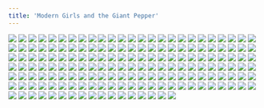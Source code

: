 ```yaml
---
title: 'Modern Girls and the Giant Pepper'
---
```


![](modern401-chapter6cover.jpg)
![](modern402.jpg)
![](modern403.jpg)
![](modern404.jpg)
![](modern405.jpg)
![](modern406.jpg)
![](modern407.jpg)
![](modern408.jpg)
![](modern409.jpg)
![](modern410.jpg)
![](modern411.jpg)
![](modern412.jpg)
![](modern413.jpg)
![](modern414.jpg)
![](modern415.jpg)
![](modern416.jpg)
![](modern417.jpg)
![](modern418.jpg)
![](modern419.jpg)
![](modern420.jpg)
![](modern421.jpg)
![](modern422.jpg)
![](modern423.jpg)
![](modern424.jpg)
![](modern425.jpg)
![](modern426.jpg)
![](modern427.jpg)
![](modern428.jpg)
![](modern429.jpg)
![](modern430.jpg)
![](modern431.jpg)
![](modern432.jpg)
![](modern433.jpg)
![](modern434.jpg)
![](modern435.jpg)
![](modern436.jpg)
![](modern437.jpg)
![](modern438.jpg)
![](modern439.jpg)
![](modern440.jpg)
![](modern441.jpg)
![](modern442.jpg)
![](modern443.jpg)
![](modern444.jpg)
![](modern445.jpg)
![](modern446.jpg)
![](modern447.jpg)
![](modern448.jpg)
![](modern449.jpg)
![](modern450.jpg)
![](modern451.jpg)
![](modern452.jpg)
![](modern453.jpg)
![](modern454.jpg)
![](modern455.jpg)
![](modern456.jpg)
![](modern457.jpg)
![](modern458.jpg)
![](modern459.jpg)
![](modern460.jpg)
![](modern461.jpg)
![](modern462.jpg)
![](modern463.jpg)
![](modern464.jpg)
![](modern465.jpg)
![](modern466.jpg)
![](modern467.jpg)
![](modern468.jpg)
![](modern469.jpg)
![](modern470.jpg)
![](modern471.jpg)
![](modern472.jpg)
![](modern473.jpg)
![](modern474.jpg)
![](modern475.jpg)
![](modern476.jpg)
![](modern477.jpg)
![](modern478.jpg)
![](modern479.jpg)
![](modern480.jpg)
![](modern481.jpg)
![](modern482.jpg)
![](modern483.jpg)
![](modern484.jpg)
![](modern485.jpg)
![](modern486.jpg)
![](modern487.jpg)
![](modern488.jpg)
![](modern489.jpg)
![](modern490.jpg)
![](modern491.jpg)
![](modern492.jpg)
![](modern493.jpg)
![](modern494.jpg)
![](modern495.jpg)
![](modern496.jpg)
![](modern497.jpg)
![](modern498.jpg)
![](modern499.jpg)
![](modern500.jpg)
![](modern501.jpg)
![](modern502.jpg)
![](modern503.jpg)
![](modern504.jpg)
![](modern505.jpg)
![](modern506.jpg)
![](modern507.jpg)
![](modern508.jpg)
![](modern509.jpg)
![](modern510.jpg)
![](modern511.jpg)
![](modern512.jpg)
![](modern513.jpg)
![](modern514.jpg)
![](modern515.jpg)
![](modern516.jpg)
![](modern517.jpg)
![](modern518.jpg)
![](modern519.jpg)
![](modern520.jpg)
![](modern521.jpg)
![](modern522.jpg)
![](modern523.jpg)
![](modern524.jpg)
![](modern525.jpg)
![](modern526.jpg)
![](modern527.jpg)
![](modern528.jpg)
![](modern529.jpg)
![](modern530.jpg)
![](modern531.jpg)
![](modern532.jpg)
![](modern533.jpg)
![](modern534.jpg)
![](modern535.jpg)
![](modern536.jpg)
![](modern537.jpg)
![](modern538.jpg)
![](modern539.jpg)
![](modern540.jpg)
![](modern541.jpg)
![](modern542.jpg)
![](modern543.jpg)
![](modern544.jpg)
![](modern545.jpg)
![](modern546.jpg)
![](modern547.jpg)
![](modern548.jpg)
![](modern549.jpg)
![](modern550.jpg)
![](modern551.jpg)
![](modern552.jpg)
![](modern553.jpg)
![](modern554.jpg)
![](modern555.jpg)
![](modern556.jpg)
![](modern557.jpg)
![](modern558.jpg)
![](modern559.jpg)
![](modern560.jpg)
![](modern561.jpg)
![](modern562.jpg)
![](modern563.jpg)
![](modern564.jpg)
![](modern565.jpg)
![](modern566.jpg)
![](modern567.jpg)